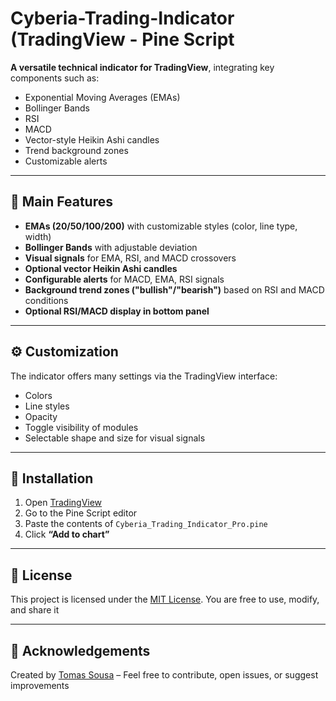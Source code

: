 # Cyberia-Trading-Indicator (TradingView - Pine Script

**A versatile technical indicator for TradingView**, integrating key components such as:
- Exponential Moving Averages (EMAs)
- Bollinger Bands
- RSI
- MACD
- Vector-style Heikin Ashi candles
- Trend background zones
- Customizable alerts

---

## 🧩 Main Features

- **EMAs (20/50/100/200)** with customizable styles (color, line type, width)
- **Bollinger Bands** with adjustable deviation
- **Visual signals** for EMA, RSI, and MACD crossovers
- **Optional vector Heikin Ashi candles**
- **Configurable alerts** for MACD, EMA, RSI signals
- **Background trend zones ("bullish"/"bearish")** based on RSI and MACD conditions
- **Optional RSI/MACD display in bottom panel**

---

## ⚙️ Customization

The indicator offers many settings via the TradingView interface:
- Colors
- Line styles
- Opacity
- Toggle visibility of modules
- Selectable shape and size for visual signals

---

## 🚀 Installation

1. Open [TradingView](https://tradingview.com/)
2. Go to the Pine Script editor
3. Paste the contents of `Cyberia_Trading_Indicator_Pro.pine`
4. Click **“Add to chart”**

---

## 📄 License

This project is licensed under the [MIT License](./LICENSE). You are free to use, modify, and share it

---

## 🙌 Acknowledgements

Created by [Tomas Sousa](http://github.com/Tomass-Sousa) – Feel free to contribute, open issues, or suggest improvements
